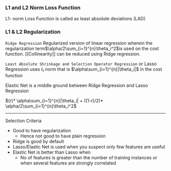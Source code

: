### L1 and L2 Norm Loss Function

L1- norm Loss Function is called as least absolute deviations (LAD) 

### L1 & L2 Regularization

`Ridge Regression` Regularized version of linear regression wherein the regularization term$\alpha/2\sum_{i=1}^{n}\theta_i^2$is used on the cost function. [[Collinearity]] can be reduced using Ridge regression.

`Least Absolute Shrinkage and Selection Operator Regression` or  Lasso Regression uses  $l_1$ norm that is  $\alpha\sum_{i=1}^{n}|\theta_i|$ in the cost function

Elastic Net is a middle ground between Ridge Regression and Lasso Regression

$(r)*  \alpha\sum_{i=1}^{n}|\theta_i| + ((1-r)/2)*  \alpha/2\sum_{i=1}^{n}\theta_i^2$

---
Selection Criteria
- Good to have regularization
	- Hence not good to have plain regression
- Ridge is good by default
- Lasso/Elastic Net is used when you suspect only few features are useful
- Elastic Net is better than Lasso when
	- No of features is greater than the number of training instances or when several features are strongly correlated

